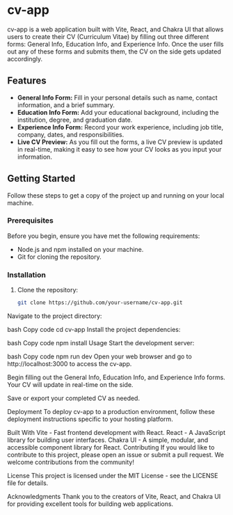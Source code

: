 # cv-app

cv-app is a web application built with Vite, React, and Chakra UI that allows users to create their CV (Curriculum Vitae) by filling out three different forms: General Info, Education Info, and Experience Info. Once the user fills out any of these forms and submits them, the CV on the side gets updated accordingly.

## Features

- **General Info Form:** Fill in your personal details such as name, contact information, and a brief summary.
- **Education Info Form:** Add your educational background, including the institution, degree, and graduation date.
- **Experience Info Form:** Record your work experience, including job title, company, dates, and responsibilities.
- **Live CV Preview:** As you fill out the forms, a live CV preview is updated in real-time, making it easy to see how your CV looks as you input your information.

## Getting Started

Follow these steps to get a copy of the project up and running on your local machine.

### Prerequisites

Before you begin, ensure you have met the following requirements:

- Node.js and npm installed on your machine.
- Git for cloning the repository.

### Installation

1. Clone the repository:

   ```bash
   git clone https://github.com/your-username/cv-app.git
Navigate to the project directory:

bash
Copy code
cd cv-app
Install the project dependencies:

bash
Copy code
npm install
Usage
Start the development server:

bash
Copy code
npm run dev
Open your web browser and go to http://localhost:3000 to access the cv-app.

Begin filling out the General Info, Education Info, and Experience Info forms. Your CV will update in real-time on the side.

Save or export your completed CV as needed.

Deployment
To deploy cv-app to a production environment, follow these deployment instructions specific to your hosting platform.

Built With
Vite - Fast frontend development with React.
React - A JavaScript library for building user interfaces.
Chakra UI - A simple, modular, and accessible component library for React.
Contributing
If you would like to contribute to this project, please open an issue or submit a pull request. We welcome contributions from the community!

License
This project is licensed under the MIT License - see the LICENSE file for details.

Acknowledgments
Thank you to the creators of Vite, React, and Chakra UI for providing excellent tools for building web applications.
